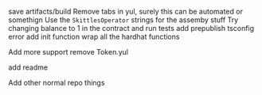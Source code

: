 save artifacts/build
Remove tabs in yul, surely this can be automated or somethign
Use the `SkittlesOperator` strings for the assemby stuff
Try changing balance to 1 in the contract and run tests
add prepublish
tsconfig error
add init function
wrap all the hardhat functions

Add more support
remove Token.yul

add readme

Add other normal repo things
